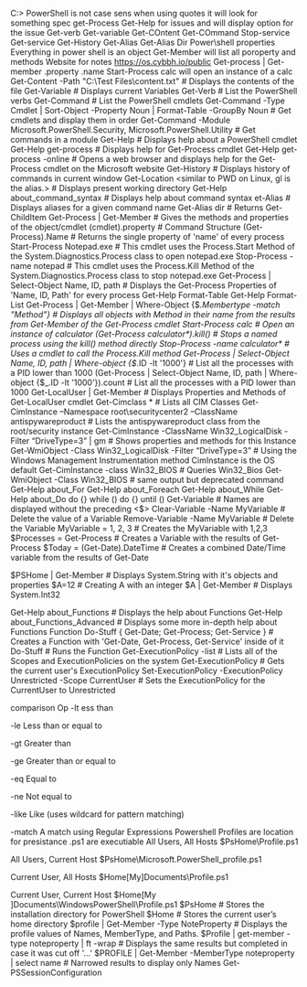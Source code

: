 C:\> 
PowerShell is not case sens
when using quotes it will look for something spec
get-Process 
Get-Help for issues and will display option for the issue
Get-verb
Get-variable
Get-COntent
Get-COmmand
Stop-service
Get-service
Get-History
Get-Alias
Get-Alias Dir
Power\shell properties
Everything in power shell is an object
Get-Member will list all poroperty and methods
Website for notes https://os.cybbh.io/public
Get-process | Get-member
.property
.name
Start-Process calc will open an instance of a calc
Get-Content -Path "C:\Test Files\content.txt"                                         # Displays the contents of the file
Get-Variable                                                                          # Displays current Variables
Get-Verb                                                                              # List the PowerShell verbs
Get-Command                                                                           # List the PowerShell cmdlets
Get-Command -Type Cmdlet | Sort-Object -Property Noun | Format-Table -GroupBy Noun    # Get cmdlets and display them in order
Get-Command -Module Microsoft.PowerShell.Security, Microsoft.PowerShell.Utility       # Get commands in a module
Get-Help <cmdlet>                                                 # Displays help about a PowerShell cmdlet
Get-Help get-process                                              # Displays help for Get-Process cmdlet
Get-Help get-process -online                                      # Opens a web browser and displays help for the Get-Process cmdlet on the Microsoft website
Get-History <like Linux will return previous entered commands.>   # Displays history of commands in current window
Get-Location <similar to PWD on Linux, gl is the alias.>          # Displays present working directory
Get-Help about_command_syntax                                     # Displays help about command syntax
et-Alias <alias>                                                 # Displays aliases for a given command name
Get-Alias dir                                                     # Returns Get-ChildItem
Get-Process | Get-Member                       # Gives the methods and properties of the object/cmdlet
(cmdlet).property                              # Command Structure
(Get-Process).Name                             # Returns the single property of 'name' of every process
Start-Process Notepad.exe                      # This cmdlet uses the Process.Start Method of the System.Diagnostics.Process class to open notepad.exe
Stop-Process -name notepad                           # This cmdlet uses the Process.Kill Method of the System.Diagnostics.Process class to stop notepad.exe
Get-Process | Select-Object Name, ID, path     # Displays the Get-Process Properties of 'Name, ID, Path' for every process
Get-Help Format-Table
Get-Help Format-List
Get-Process | Get-Member | Where-Object {$_.Membertype -match "Method"}       # Displays all objects with Method in their name from the results from Get-Member of the Get-Process cmdlet
Start-Process calc                              # Open an instance of calculator
(Get-Process calculator*).kill()                # Stops a named process using the kill() method directly
Stop-Process -name calculator*                  # Uses a cmdlet to call the Process.Kill method
Get-Process | Select-Object Name, ID, path | Where-object {$_.ID -lt '1000'}            # List all the processes with a PID lower than 1000
(Get-Process | Select-Object Name, ID, path | Where-object {$_.ID -lt '1000'}).count    # List all the processes with a PID lower than 1000
Get-LocalUser | Get-Member      # Displays Properties and Methods of Get-LocalUser cmdlet
Get-Cimclass *                                                                  # Lists all CIM Classes
Get-CimInstance –Namespace root\securitycenter2 –ClassName antispywareproduct   # Lists the antispywareproduct class from the root/security instance
Get-CimInstance -ClassName Win32_LogicalDisk -Filter “DriveType=3” | gm         # Shows properties and methods for this Instance
Get-WmiObject -Class Win32_LogicalDisk -Filter “DriveType=3”     # Using the Windows Management Instrumentation method
CimInstance is the OS default
Get-CimInstance -class Win32_BIOS                      # Queries Win32_Bios
Get-WmiObject -Class Win32_BIOS                        # same output but deprecated command
Get-Help about_For
Get-Help about_Foreach
Get-Help about_While
Get-Help about_Do
do {<statement list>} while (<condition>)
do {<statement list>} until (<condition>)
Get-Variable                      # Names are displayed without the preceding <$>
Clear-Variable -Name MyVariable   # Delete the value of a Variable
Remove-Variable -Name MyVariable  # Delete the Variable
MyVariable = 1, 2, 3             # Creates the MyVariable with 1,2,3
$Processes = Get-Process          # Creates a Variable with the results of Get-Process
$Today = (Get-Date).DateTime      # Creates a combined Date/Time variable from the results of Get-Date


$PSHome | Get-Member              # Displays System.String with it's objects and properties
$A=12                             # Creating A with an integer
$A | Get-Member                   # Displays System.Int32

Get-Help about_Functions                                      # Displays the help about Functions
Get-Help about_Functions_Advanced                             # Displays some more in-depth help about Functions
Function Do-Stuff { Get-Date; Get-Process; Get-Service }      # Creates a Function with 'Get-Date, Get-Process, Get-Service' inside of it
Do-Stuff                                                      # Runs the Function
Get-ExecutionPolicy -list                                             # Lists all of the Scopes and ExecutionPolicies on the system
Get-ExecutionPolicy                                                   # Gets the current user's ExecutionPolicy
Set-ExecutionPolicy -ExecutionPolicy Unrestricted -Scope CurrentUser  # Sets the ExecutionPolicy for the CurrentUser to Unrestricted

comparison Op
-lt ess than

-le Less than or equal to

-gt Greater than

-ge Greater than or equal to

-eq Equal to

-ne Not equal to

-like Like (uses wildcard for pattern matching)

-match A match using Regular Expressions
Powershell Profiles are location for presistance 
.ps1 are executiable
All Users, All Hosts $PsHome\Profile.ps1

All Users, Current Host $PsHome\Microsoft.PowerShell_profile.ps1

Current User, All Hosts $Home\[My]Documents\Profile.ps1

Current User, Current Host $Home\[My ]Documents\WindowsPowerShell\Profile.ps1
$PsHome         # Stores the installation directory for PowerShell
$Home           # Stores the current user’s home directory
$profile | Get-Member -Type NoteProperty                        # Displays the profile values of Names, MemberType, and Paths.
$Profile | get-member -type noteproperty | ft -wrap             # Displays the same results but completed in case it was cut off '...'
$PROFILE | Get-Member -MemberType noteproperty | select name    # Narrowed results to display only Names
Get-PSSessionConfiguration
